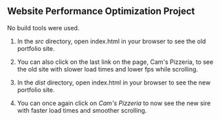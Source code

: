 ## Website Performance Optimization Project

No build tools were used. 

1. In the *src* directory, open index.html in your browser to
   see the old portfolio site.
  1. You can also click on the last link on the page, Cam's
     Pizzeria, to see the old site with slower load times and
     lower fps while scrolling.

2. In the *dist* directory, open index.html in your browser to
   see the new portfolio site.
  1. You can once again click on *Cam's Pizzeria* to now see the 
     new sire with faster load times and smoother scrolling.

